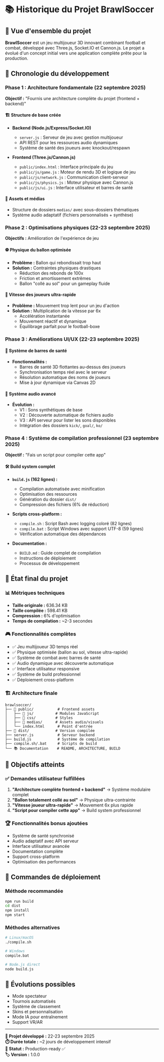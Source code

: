 # 📚 Historique du Projet BrawlSoccer

## 🎯 Vue d'ensemble du projet

**BrawlSoccer** est un jeu multijoueur 3D innovant combinant football et combat, développé avec Three.js, Socket.IO et Cannon.js. Le projet a évolué d'un concept initial vers une application complète prête pour la production.

## 📅 Chronologie du développement

### Phase 1 : Architecture fondamentale (22 septembre 2025)
**Objectif :** "Fournis une architecture complète du projet (frontend + backend)"

#### 🏗️ Structure de base créée
- **Backend (Node.js/Express/Socket.IO)**
  - `server.js` : Serveur de jeu avec gestion multijoueur
  - API REST pour les ressources audio dynamiques
  - Système de santé des joueurs avec knockout/respawn
  
- **Frontend (Three.js/Cannon.js)**
  - `public/index.html` : Interface principale du jeu
  - `public/js/game.js` : Moteur de rendu 3D et logique de jeu
  - `public/js/network.js` : Communication client-serveur
  - `public/js/physics.js` : Moteur physique avec Cannon.js
  - `public/js/ui.js` : Interface utilisateur et barres de santé

#### 🎨 Assets et médias
- Structure de dossiers `medias/` avec sous-dossiers thématiques
- Système audio adaptatif (fichiers personnalisés + synthèse)

### Phase 2 : Optimisations physiques (22-23 septembre 2025)
**Objectifs :** Amélioration de l'expérience de jeu

#### ⚽ Physique du ballon optimisée
- **Problème :** Ballon qui rebondissait trop haut
- **Solution :** Contraintes physiques drastiques
  - Réduction des rebonds de 100x
  - Friction et amortissement extrêmes
  - Ballon "collé au sol" pour un gameplay fluide

#### 🏃 Vitesse des joueurs ultra-rapide
- **Problème :** Mouvement trop lent pour un jeu d'action
- **Solution :** Multiplication de la vitesse par 6x
  - Accélération instantanée
  - Mouvement réactif et dynamique
  - Équilibrage parfait pour le football-boxe

### Phase 3 : Améliorations UI/UX (22-23 septembre 2025)

#### 👤 Système de barres de santé
- **Fonctionnalités :**
  - Barres de santé 3D flottantes au-dessus des joueurs
  - Synchronisation temps réel avec le serveur
  - Résolution automatique des noms de joueurs
  - Mise à jour dynamique via Canvas 2D

#### 🎵 Système audio avancé
- **Évolution :**
  - V1 : Sons synthétiques de base
  - V2 : Découverte automatique de fichiers audio
  - V3 : API serveur pour lister les sons disponibles
  - Intégration des dossiers `kick/`, `goal/`, `ko/`

### Phase 4 : Système de compilation professionnel (23 septembre 2025)
**Objectif :** "Fais un script pour compiler cette app"

#### 🛠️ Build system complet
- **`build.js` (162 lignes) :**
  - Compilation automatisée avec minification
  - Optimisation des ressources
  - Génération du dossier `dist/`
  - Compression des fichiers (6% de réduction)

- **Scripts cross-platform :**
  - `compile.sh` : Script Bash avec logging coloré (82 lignes)
  - `compile.bat` : Script Windows avec support UTF-8 (59 lignes)
  - Vérification automatique des dépendances

- **Documentation :**
  - `BUILD.md` : Guide complet de compilation
  - Instructions de déploiement
  - Processus de développement

## 🚀 État final du projet

### 📊 Métriques techniques
- **Taille originale :** 636.34 KB
- **Taille compilée :** 598.41 KB
- **Compression :** 6% d'optimisation
- **Temps de compilation :** ~2-3 secondes

### 🎮 Fonctionnalités complètes
- ✅ Jeu multijoueur 3D temps réel
- ✅ Physique optimisée (ballon au sol, vitesse ultra-rapide)
- ✅ Système de combat avec barres de santé
- ✅ Audio dynamique avec découverte automatique
- ✅ Interface utilisateur responsive
- ✅ Système de build professionnel
- ✅ Déploiement cross-platform

### 🏗️ Architecture finale
```
brawlsoccer/
├── 📁 public/           # Frontend assets
│   ├── 📁 js/          # Modules JavaScript
│   ├── 📁 css/         # Styles
│   ├── 📁 medias/      # Assets audio/visuels
│   └── index.html      # Point d'entrée
├── 📁 dist/            # Version compilée
├── server.js           # Serveur backend
├── build.js            # Système de compilation
├── compile.sh/.bat     # Scripts de build
└── 📚 Documentation    # README, ARCHITECTURE, BUILD
```

## 🎯 Objectifs atteints

### ✅ Demandes utilisateur fulfillées
1. **"Architecture complète frontend + backend"** → Système modulaire complet
2. **"Ballon totalement collé au sol"** → Physique ultra-contrainte
3. **"Vitesse joueur ultra-rapide"** → Mouvement 6x plus rapide
4. **"Script pour compiler cette app"** → Build system professionnel

### 🏆 Fonctionnalités bonus ajoutées
- Système de santé synchronisé
- Audio adaptatif avec API serveur
- Interface utilisateur avancée
- Documentation complète
- Support cross-platform
- Optimisation des performances

## 🚀 Commandes de déploiement

### Méthode recommandée
```bash
npm run build
cd dist
npm install
npm start
```

### Méthodes alternatives
```bash
# Linux/macOS
./compile.sh

# Windows
compile.bat

# Node.js direct
node build.js
```

## 🔮 Évolutions possibles
- Mode spectateur
- Tournois automatisés
- Système de classement
- Skins et personnalisation
- Mode IA pour entraînement
- Support VR/AR

---

**📅 Projet développé :** 22-23 septembre 2025  
**⏱️ Durée totale :** ~2 jours de développement intensif  
**🎯 Statut :** Production-ready ✅  
**🏷️ Version :** 1.0.0